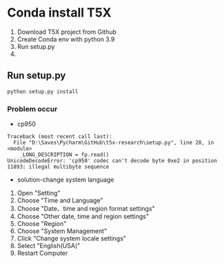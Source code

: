 # Conda install T5X

1. Download T5X project from Github
2. Create Conda env with python 3.9
3. Run setup.py
4. 

## Run setup.py
```
python setup.py install
```

### Problem occur
* cp950
```
Traceback (most recent call last):
  File "D:\Saves\Pycharm\GitHub\t5x-research\setup.py", line 28, in <module>
    _LONG_DESCRIPTION = fp.read()
UnicodeDecodeError: 'cp950' codec can't decode byte 0xe2 in position 11893: illegal multibyte sequence
```
- solution-change system language
1. Open "Setting"
2. Choose "Time and Language"
3. Choose "Date、time and region format settings"
4. Choose "Other date, time and region settings"
5. Choose "Region"
6. Choose "System Management"
7. Click "Change system locale settings"
8. Select "English(USA)"
9. Restart Computer


